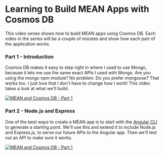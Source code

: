 # Learning to Build MEAN Apps with Cosmos DB

This video series shows how to build MEAN apps using Cosmos DB. Each video in the series will be a couple of minutes and show how each part of the application works.

### Part 1 - Introduction

Cosmos DB makes it easy to step right in where I used to use Mongo, because it lets me use the same exact APIs I used with Mongo. Are you using the mongo npm module? No problem. Do you prefer mongoose? That works too. I just love that I don't have to change how I work! This video takes a look at what we'll build.

[![MEAN and Cosmos DB - Part 1](https://img.youtube.com/vi/BzbzLAm9qQc/0.jpg)](https://www.youtube.com/watch?v=BzbzLAm9qQc)

### Part 2 - Node.js and Express

One of the best ways to create a MEAN app is to start with the [Angular CLI](https://github.com/angular/angular-cli) to generate a starting point. We'll use this and extend it to include Node.js and Express.js, to serve our future APIs to the Angular app. Then we'll test out an API to make sure it works.

[![MEAN and Cosmos DB - Part 1](https://img.youtube.com/vi/vlZRP0mDabM/0.jpg)](https://www.youtube.com/watch?v=vlZRP0mDabM)

